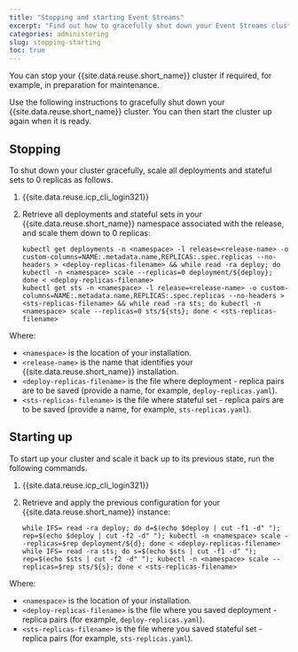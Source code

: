 ```yaml
---
title: "Stopping and starting Event Streams"
excerpt: "Find out how to gracefully shut down your Event Streams cluster, for example, in preparation for maintenance."
categories: administering
slug: stopping-starting
toc: true
---
```


You can stop your {{site.data.reuse.short_name}} cluster if required, for example, in preparation for maintenance.

Use the following instructions to gracefully shut down your {{site.data.reuse.short_name}} cluster. You can then start the cluster up again when it is ready.

## Stopping

To shut down your cluster gracefully, scale all deployments and stateful sets to 0 replicas as follows.

1. {{site.data.reuse.icp_cli_login321}}

2. Retrieve all deployments and stateful sets in your {{site.data.reuse.short_name}} namespace associated with the release, and scale them down to 0 replicas:

    ```
    kubectl get deployments -n <namespace> -l release=<release-name> -o custom-columns=NAME:.metadata.name,REPLICAS:.spec.replicas --no-headers > <deploy-replicas-filename> && while read -ra deploy; do kubectl -n <namespace> scale --replicas=0 deployment/${deploy}; done < <deploy-replicas-filename>
    kubectl get sts -n <namespace> -l release=<release-name> -o custom-columns=NAME:.metadata.name,REPLICAS:.spec.replicas --no-headers > <sts-replicas-filename> && while read -ra sts; do kubectl -n <namespace> scale --replicas=0 sts/${sts}; done < <sts-replicas-filename>
    ```

Where:
- `<namespace>` is the location of your installation.
- `<release-name>` is the name that identifies your {{site.data.reuse.short_name}} installation.
- `<deploy-replicas-filename>` is the file where deployment - replica pairs are to be saved (provide a name, for example, `deploy-replicas.yaml`).
- `<sts-replicas-filename>` is the file where stateful set - replica pairs are to be saved (provide a name, for example, `sts-replicas.yaml`).


## Starting up

To start up your cluster and scale it back up to its previous state, run the following commands.

1. {{site.data.reuse.icp_cli_login321}}

2. Retrieve and apply the previous configuration for your {{site.data.reuse.short_name}} instance:

    ```
    while IFS= read -ra deploy; do d=$(echo $deploy | cut -f1 -d" "); rep=$(echo $deploy | cut -f2 -d" "); kubectl -n <namespace> scale --replicas=$rep deployment/${d}; done < <deploy-replicas-filename>
    while IFS= read -ra sts; do s=$(echo $sts | cut -f1 -d" "); rep=$(echo $sts | cut -f2 -d" "); kubectl -n <namespace> scale --replicas=$rep sts/${s}; done < <sts-replicas-filename>
    ```

Where:
- `<namespace>` is the location of your installation.
- `<deploy-replicas-filename>` is the file where you saved deployment - replica pairs (for example, `deploy-replicas.yaml`).
- `<sts-replicas-filename>` is the file where you saved stateful set - replica pairs (for example, `sts-replicas.yaml`).
